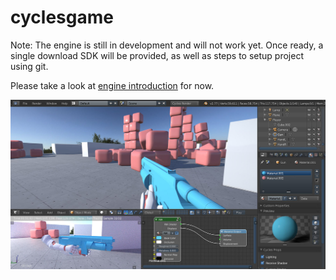 cyclesgame
==============

Note: The engine is still in development and will not work yet.
Once ready, a single download SDK will be provided, as well as steps to
setup project using git.

Please take a look at [engine introduction](http://luboslenco.com/notes/) for now.

![](preview.jpg)
